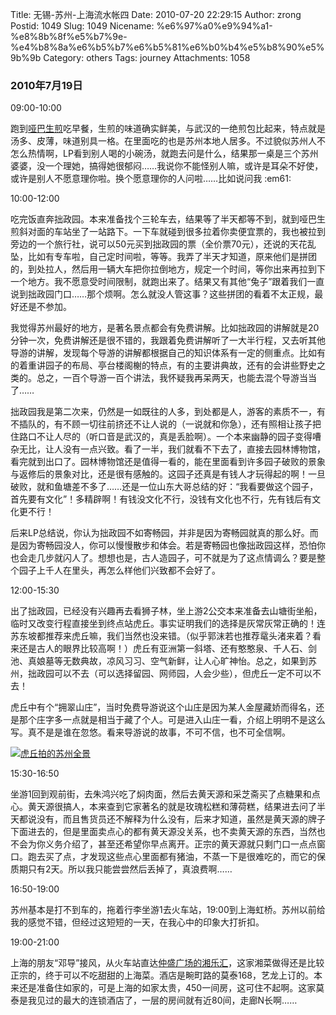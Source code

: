 Title: 无锡-苏州-上海流水帐四
Date: 2010-07-20 22:29:15
Author: zrong
Postid: 1049
Slug: 1049
Nicename: %e6%97%a0%e9%94%a1-%e8%8b%8f%e5%b7%9e-%e4%b8%8a%e6%b5%b7%e6%b5%81%e6%b0%b4%e5%b8%90%e5%9b%9b
Category: others
Tags: journey
Attachments: 1058

### 2010年7月19日

09:00-10:00

跑到[哑巴生煎](http://www.dianping.com/shop/2036530)吃早餐，生煎的味道确实鲜美，与武汉的一绝煎包比起来，特点就是汤多、皮薄，味道别具一格。在里面吃的也是苏州本地人居多。不过貌似苏州人不怎么热情啊，LP看到别人喝的小碗汤，就跑去问是什么，结果那一桌是三个苏州婆婆，没一个理她，搞得她很郁闷……我说你不能怪别人嘛，或许是耳朵不好使，或许是别人不愿意理你啦。换个愿意理你的人问啦……比如说问我
:em61:<!--more-->

10:00-12:00

吃完饭直奔拙政园。本来准备找个三轮车去，结果等了半天都等不到，就到哑巴生煎斜对面的车站坐了一站路下。一下车就碰到很多拉着你卖便宜票的，我也被拉到旁边的一个旅行社，说可以50元买到拙政园的票（全价票70元），还说的天花乱坠，比如有专车啦，自己定时间啦，等等。我弄了半天才知道，原来他们是拼团的，到处拉人，然后用一辆大车把你拉倒地方，规定一个时间，等你出来再拉到下一个地方。我不愿意受时间限制，就跑出来了。结果又有其他“兔子”跟着我们一直说到拙政园门口……那个烦啊。怎么就没人管这事？这些拼团的看着不太正规，最好还是不参加。

我觉得苏州最好的地方，是著名景点都会有免费讲解。比如拙政园的讲解就是20分钟一次，免费讲解还是很不错的，我跟着免费讲解听了一大半行程，又去听其他导游的讲解，发现每个导游的讲解都根据自己的知识体系有一定的侧重点。比如有的着重讲园子的布局、亭台楼阁榭的特点，有的主要讲典故，还有的会讲些野史之类的。总之，一百个导游一百个讲法，我怀疑我再呆两天，也能去混个导游当当了……

拙政园我是第二次来，仍然是一如既往的人多，到处都是人，游客的素质不一，有不插队的，有不顾一切往前挤还不让人说的（一说就和你急），还有照相让孩子把住路口不让人尽的（听口音是武汉的，真是丢脸啊）。一个本来幽静的园子变得嘈杂无比，让人没有一点兴致。看了一半，我们就看不下去了，直接去园林博物馆，看完就到出口了。园林博物馆还是值得一看的，能在里面看到许多园子破败的景象与返修后的景象对比，还是很有感触的。这园子还真是有钱人才玩得起的啊！一旦破败，就和鱼塘差不多了……还是一位山东大哥总结的好：“我看要做这个园子，首先要有文化”！多精辟啊！有钱没文化不行，没钱有文化也不行，先有钱后有文化更不行！

后来LP总结说，你认为拙政园不如寄畅园，并非是因为寄畅园就真的那么好。而是因为寄畅园没人，你可以慢慢散步和体会。若是寄畅园也像拙政园这样，恐怕你也会走几步就闪人了。想想也是，古人造园子，可不就是为了这点情调么？要是整个园子上千人在里头，再怎么样他们兴致都不会好了。

12:00-15:30

出了拙政园，已经没有兴趣再去看狮子林，坐上游2公交本来准备去山塘街坐船，临时又改变行程直接坐到终点站虎丘。事实证明我们的选择是灰常灰常正确的！连苏东坡都推荐来虎丘嘛，我们当然也没来错。（似乎郭沫若也推荐鼋头渚来着？看来还是古人的眼界比较高啊！）虎丘有亚洲第一斜塔、还有憨憨泉、千人石、剑池、真娘墓等无数典故，凉风习习、空气新鲜，让人心旷神怡。总之，如果到苏州，拙政园可以不去（可以选择留园、网师园，人会少些），但虎丘一定不可以不去！

虎丘中有个“拥翠山庄”，当时免费导游说这个山庄是因为某人金屋藏娇而得名，还是那个庄字多一点就是相当于藏了个人。可是进入山庄一看，介绍上明明不是这么写。真不是是谁在忽悠。看来导游说的故事，不可不信，也不可全信啊。

[![](http://zengrong.net/wp-content/uploads/2010/07/suzhou-300x225.jpg "虎丘拍的苏州全景")](/wp-content/uploads/2010/07/suzhou.jpg)

15:30-16:50

坐游1回到观前街，去朱鸿兴吃了焖肉面，然后去黄天源和采芝斋买了点糖果和点心。黄天源很搞人，本来查到它家著名的就是玫瑰松糕和薄荷糕，结果进去问了半天都说没有，而且售货员还不解释为什么没有，后来才知道，虽然是黄天源的牌子下面进去的，但是里面卖点心的都有黄天源没关系，也不卖黄天源的东西，当然也不会为你义务介绍了，甚至还希望你早点离开。正宗的黄天源就只剩门口一点点窗口。跑去买了点，才发现这些点心里面都有猪油，不蒸一下是很难吃的，而它的保质期只有2天。所以我只能尝尝然后丢掉了，真浪费啊……

16:50-19:00

苏州基本是打不到车的，拖着行李坐游1去火车站，19:00到上海虹桥。苏州以前给我的感觉不错，但经过这短短的一天，在我心中的印象大打折扣。

19:00-21:00

上海的朋友“邓导”接风，从火车站直达[仲盛广场的湘乐汇](http://www.dianping.com/shop/3674254)，这家湘菜做得还是比较正宗的，终于可以不吃甜甜的上海菜。酒店是畹町路的莫泰168，艺龙上订的。本来还是准备住如家的，可是上海的如家太贵，450一间房，这可住不起啊。这家莫泰是我见过的最大的连锁酒店了，一层的房间就有近80间，走廊N长啊……

